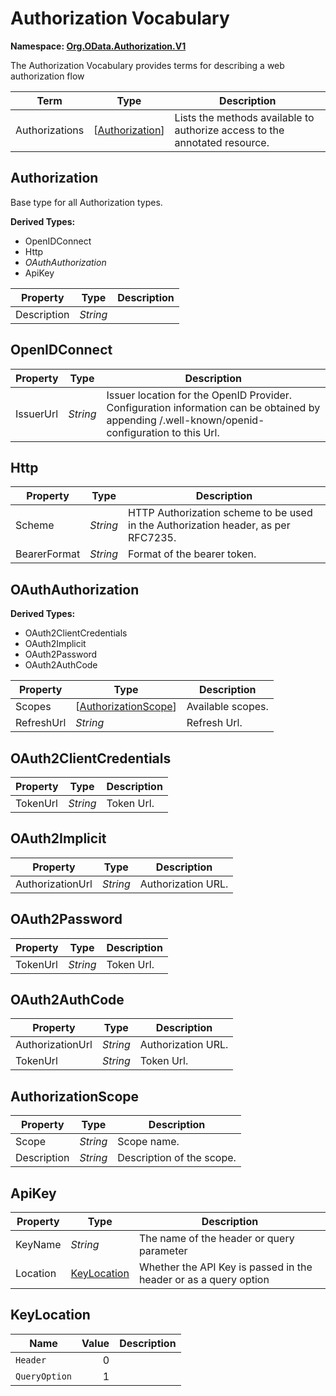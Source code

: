 # Authorization Vocabulary
**Namespace: [Org.OData.Authorization.V1](Org.OData.Authorization.V1.xml)**

The Authorization Vocabulary provides terms for describing a web authorization flow

Term|Type|Description
----|----|-----------
Authorizations|\[[Authorization](#Authorization)\]|Lists the methods available to authorize access to the annotated resource.

## <a name="Authorization"></a>Authorization
Base type for all Authorization types.

**Derived Types:**
- OpenIDConnect
- Http
- *OAuthAuthorization*
- ApiKey

Property|Type|Description
--------|----|-----------
Description|*String*|

## <a name="OpenIDConnect"></a>OpenIDConnect


Property|Type|Description
--------|----|-----------
IssuerUrl|*String*|Issuer location for the OpenID Provider. Configuration information can be obtained by appending /.well-known/openid-configuration to this Url.

## <a name="Http"></a>Http


Property|Type|Description
--------|----|-----------
Scheme|*String*|HTTP Authorization scheme to be used in the Authorization header, as per RFC7235.
BearerFormat|*String*|Format of the bearer token.

## <a name="OAuthAuthorization"></a>OAuthAuthorization


**Derived Types:**
- OAuth2ClientCredentials
- OAuth2Implicit
- OAuth2Password
- OAuth2AuthCode

Property|Type|Description
--------|----|-----------
Scopes|\[[AuthorizationScope](#AuthorizationScope)\]|Available scopes.
RefreshUrl|*String*|Refresh Url.

## <a name="OAuth2ClientCredentials"></a>OAuth2ClientCredentials


Property|Type|Description
--------|----|-----------
TokenUrl|*String*|Token Url.

## <a name="OAuth2Implicit"></a>OAuth2Implicit


Property|Type|Description
--------|----|-----------
AuthorizationUrl|*String*|Authorization URL.

## <a name="OAuth2Password"></a>OAuth2Password


Property|Type|Description
--------|----|-----------
TokenUrl|*String*|Token Url.

## <a name="OAuth2AuthCode"></a>OAuth2AuthCode


Property|Type|Description
--------|----|-----------
AuthorizationUrl|*String*|Authorization URL.
TokenUrl|*String*|Token Url.

## <a name="AuthorizationScope"></a>AuthorizationScope


Property|Type|Description
--------|----|-----------
Scope|*String*|Scope name.
Description|*String*|Description of the scope.

## <a name="ApiKey"></a>ApiKey


Property|Type|Description
--------|----|-----------
KeyName|*String*|The name of the header or query parameter
Location|[KeyLocation](#KeyLocation)|Whether the API Key is passed in the header or as a query option

## <a name="KeyLocation"></a>KeyLocation


Name|Value|Description
----|----:|-----------
`Header`|0|
`QueryOption`|1|

